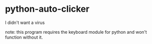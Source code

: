 # python-auto-clicker
 I didn't want a virus

note: this program requires the keyboard module for python and won't function without it.
